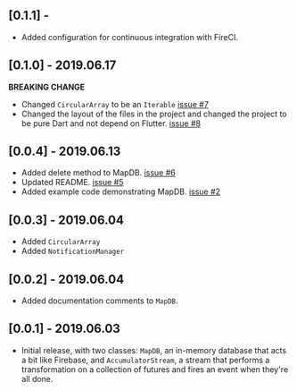 ## [0.1.1] - 

* Added configuration for continuous integration with FireCI.

## [0.1.0] - 2019.06.17

__BREAKING CHANGE__
* Changed `CircularArray` to be an `Iterable` [issue #7](https://github.com/sbeitzel/qbcps_flutter/issues/7)
* Changed the layout of the files in the project and changed the project to be
pure Dart and not depend on Flutter. [issue #8](https://github.com/sbeitzel/qbcps_flutter/issues/8)

## [0.0.4] - 2019.06.13

* Added delete method to MapDB. [issue #6](https://github.com/sbeitzel/qbcps_flutter/issues/6)
* Updated README. [issue #5](https://github.com/sbeitzel/qbcps_flutter/issues/5)
* Added example code demonstrating MapDB. [issue #2](https://github.com/sbeitzel/qbcps_flutter/issues/2)

## [0.0.3] - 2019.06.04

* Added `CircularArray`
* Added `NotificationManager`

## [0.0.2] - 2019.06.04

* Added documentation comments to `MapDB`.

## [0.0.1] - 2019.06.03

* Initial release, with two classes: `MapDB`, an in-memory database that acts a bit like Firebase,
and `AccumulatorStream`, a stream that performs a transformation on a collection of futures and fires
an event when they're all done.
